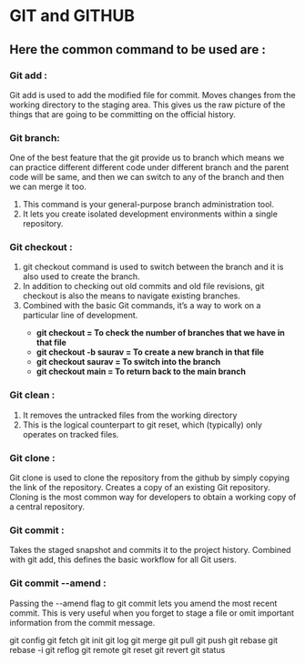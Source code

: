 # GIT and GITHUB

<h2>Here the common command to be used are :</h2>
<h3>Git add :</h3>
        Git add is used to add the modified file for commit. Moves changes from the working directory to the staging area.
        This gives us the raw picture of the things that are going to be committing on the official history.
<h3> Git branch: </h3>
                One of the best feature that the git provide us to branch
                which means we can practice different different code under different branch and the parent code will be same,
                and then we can switch to any of the branch and then we can merge it too.
                <ol>
                <li>This command is your general-purpose branch administration tool.</li> 
                <li>It lets you create isolated development environments within a single repository.</li>
                </ol>

<h3>Git checkout :</h3> 
                <ol>
                <li>git checkout command is used to switch between the branch and it is also used to create the branch.</li>
                <li>In addition to checking out old commits and old file revisions, git checkout is also the means to navigate existing branches.</li>
                <li>Combined with the basic Git commands, it’s a way to work on a particular line of development.</li>
                 <ul><b>
                 <li>git checkout = To check the number of branches that we have in that file</li>
                <li>git checkout -b saurav = To create a new branch in that file</li>
                <li>git checkout saurav = To switch into the branch</li>
                <li>git checkout main = To return back to the main branch</li>  </b>     
                </ul>
                </ol>
<h3>Git clean :</h3>  
                <ol>
                <li>  It removes the untracked files from the working directory </li>
                <li> This is the logical counterpart to git reset, which (typically) only operates on tracked files.</li>
                </ol>
<h3>Git clone : </h3>
                <p>Git clone is used to clone the repository from the github by simply copying the link of the repository.
                Creates a copy of an existing Git repository. Cloning is the most common way for developers to obtain a working copy of a central repository.</p>

<h3>Git commit :</h3>
                <p>Takes the staged snapshot and commits it to the project history. Combined with git add, this defines the basic workflow for all Git users.</p>


<h3>Git commit --amend :</h3>
                <p>Passing the --amend flag to git commit lets you amend the most recent commit. This is very useful when you forget to stage a file or omit important information from the commit message.</p>
                 
git config
git fetch
git init
git log
git merge
git pull
git push
git rebase
git rebase -i
git reflog
git remote
git reset
git revert
git status
